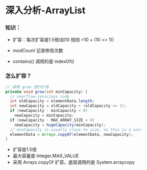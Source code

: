 # 深入分析-ArrayList



### 知识：

- 扩容：每次扩容是1.5倍(如10 规则 =10 + (10 >> 1))

- modCount 记录修改次数
- contains() 调用的是 indexOf()



### 怎么扩容？

```java
// 调用 grow 进行扩容
private void grow(int minCapacity) {
  // overflow-conscious code
  int oldCapacity = elementData.length;
  int newCapacity = oldCapacity + (oldCapacity >> 1);
  if (newCapacity - minCapacity < 0)
    newCapacity = minCapacity;
  if (newCapacity - MAX_ARRAY_SIZE > 0)
    newCapacity = hugeCapacity(minCapacity);
  // minCapacity is usually close to size, so this is a win:
  elementData = Arrays.copyOf(elementData, newCapacity);
}

```

- 扩容是1.5倍
- 最大容量是 Integer.MAX_VALUE
- 采用 Arrays.copyOf 扩容，底层调用的是 System.arraycopy






